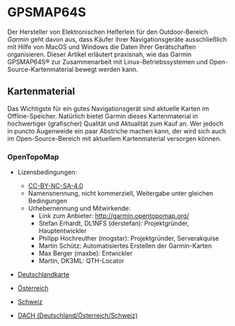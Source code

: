 # GPSMAP64S

Der Hersteller von Elektronischen Helferlein für den Outdoor-Bereich _Garmin_ geht davon aus,
dass Käufer ihrer Navigationsgeräte ausschließlich mit Hilfe von MacOS und Windows die Daten Ihrer Gerätschaften organisieren.
Dieser Artikel erläutert praxisnah,
wie das Garmin GPSMAP64S® zur Zusammenarbeit mit Linux-Betriebssystemen und Open-Source-Kartenmaterial bewegt werden kann.

## Kartenmaterial

Das Wichtigste für ein gutes Navigationsgerät sind aktuelle Karten im Offline-Speicher.
Natürlich bietet Garmin dieses Kartenmaterial in hochwertiger (grafischer) Qualität und Aktualität zum Kauf an.
Wer jedoch in puncto Augenweide ein paar Abstriche machen kann,
der wird sich auch im Open-Source-Bereich mit aktuellem Kartenmaterial versorgen können.

### OpenTopoMap

* Lizensbedingungen:
  * [CC-BY-NC-SA-4.0](http://creativecommons.org/licenses/by-nc-sa/4.0/)
  * Namensnennung, nicht kommerziell, Weitergabe unter gleichen Bedingungen
  * Urhebernennung und Mitwirkende:
    * Link zum Anbieter: http://garmin.opentopomap.org/
    * Stefan Erhardt, DL1NFS (derstefan): Projektgründer, Hauptentwickler
    * Philipp Hochreuther (mogstar): Projektgründer, Serverakquise
    * Martin Schütz: Automatisiertes Erstellen der Garmin-Karten
    * Max Berger (maxbe): Entwickler
    * Martin, DK3ML: QTH-Locator
    
* [Deutschlandkarte](http://garmin.opentopomap.org/data/germany/germany_garmin.zip)
* [Österreich](http://garmin.opentopomap.org/data/austria/austria_garmin.zip)
* [Schweiz](http://garmin.opentopomap.org/data/switzerland/switzerland_garmin.zip)
* [DACH (Deutschland/Österreich/Schweiz)](http://garmin.opentopomap.org/data/dach/dach_garmin.zip)
